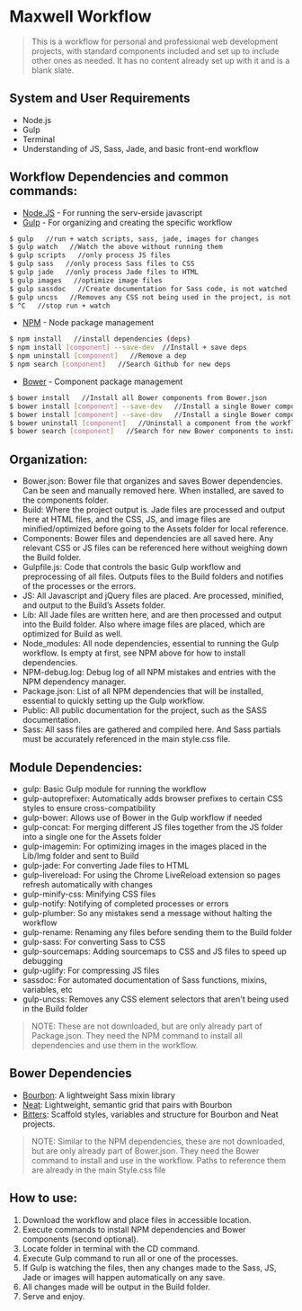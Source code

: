 # Maxwell Workflow

> This is a workflow for personal and professional web development projects, 
> with standard components included and set up to include other ones as needed. 
> It has no content already set up with it and is a blank slate.

## System and User Requirements

- Node.js
- Gulp
- Terminal
- Understanding of JS, Sass, Jade, and basic front-end workflow

## Workflow Dependencies and common commands:

- [Node.JS] - For running the serv-erside javascript
- [Gulp] - For organizing and creating the specific workflow
```sh
$ gulp   //run + watch scripts, sass, jade, images for changes
$ gulp watch   //Watch the above without running them
$ gulp scripts   //only process JS files
$ gulp sass   //only process Sass files to CSS
$ gulp jade   //only process Jade files to HTML
$ gulp images   //optimize image files
$ gulp sassdoc   //Create documentation for Sass code, is not watched
$ gulp uncss   //Removes any CSS not being used in the project, is not watched
$ ^C   //stop run + watch
```
- [NPM] - Node package management
```sh
$ npm install   //install dependencies (deps)
$ npm install [component] --save-dev  //Install + save deps
$ npm uninstall [component]   //Remove a dep
$ npm search [component]   //Search Github for new deps
```
- [Bower] - Component package management
```sh
$ bower install   //Install all Bower components from Bower.json
$ bower install [component] --save-dev   //Install a single Bower component
$ bower install [component] --save-dev   //Install a single Bower component and save it to Bower.json (if not already there)
$ bower uninstall [component]   //Uninstall a component from the workflow and Bower components list
$ bower search [component]   //Search for new Bower components to install
```

## Organization:

- Bower.json: Bower file that organizes and saves Bower dependencies. Can be seen and manually removed here. When installed, are saved to the components folder.
- Build: Where the project output is. Jade files are processed and output here at HTML files, and the CSS, JS, and image files are minified/optimized before going to the Assets folder for local reference.
- Components: Bower files and dependencies are all saved here. Any relevant CSS or JS files can be referenced here without weighing down the Build folder.
- Gulpfile.js: Code that controls the basic Gulp workflow and preprocessing of all files. Outputs files to the Build folders and notifies of the processes or the errors.
- JS: All Javascript and jQuery files are placed. Are processed, minified, and output to the Build’s Assets folder.
- Lib: All Jade files are written here, and are then processed and output into the Build folder. Also where image files are placed, which are optimized for Build as well.
- Node_modules: All node dependencies, essential to running the Gulp workflow. Is empty at first, see NPM above for how to install dependencies.
- NPM-debug.log: Debug log of all NPM mistakes and entries with the NPM dependency manager.
- Package.json: List of all NPM dependencies that will be installed, essential to quickly setting up the Gulp workflow.
- Public: All public documentation for the project, such as the SASS documentation.
- Sass: All sass files are gathered and compiled here. And Sass partials must be accurately referenced in the main style.css file.

## Module Dependencies:

- gulp: Basic Gulp module for running the workflow
- gulp-autoprefixer: Automatically adds browser prefixes to certain CSS styles to ensure cross-compatibility
- gulp-bower: Allows use of Bower in the Gulp workflow if needed
- gulp-concat: For merging different JS files together from the JS folder into a single one for the Assets folder
- gulp-imagemin: For optimizing images in the images placed in the Lib/Img folder and sent to Build
- gulp-jade: For converting Jade files to HTML
- gulp-livereload: For using the Chrome LiveReload extension so pages refresh automatically with changes
- gulp-minify-css: Minifying CSS files
- gulp-notify: Notifying of completed processes or errors
- gulp-plumber: So any mistakes send a message without halting the workflow
- gulp-rename: Renaming any files before sending them to the Build folder
- gulp-sass: For converting Sass to CSS
- gulp-sourcemaps: Adding sourcemaps to CSS and JS files to speed up debugging
- gulp-uglify: For compressing JS files
- sassdoc: For automated documentation of Sass functions, mixins, variables, etc
- gulp-uncss: Removes any CSS element selectors that aren't being used in the Build folder

> NOTE: These are not downloaded, but are only already part of Package.json. They need the NPM command to install all dependencies and use them in the workflow.

## Bower Dependencies
- [Bourbon]: A lightweight Sass mixin library
- [Neat]: Lightweight, semantic grid that pairs with Bourbon
- [Bitters]: Scaffold styles, variables and structure for Bourbon and Neat projects.

> NOTE: Similar to the NPM dependencies, these are not downloaded, but are only already part of Bower.json. They need the Bower command to install and use in the workflow. Paths to reference them are already in the main Style.css file

## How to use:

1. Download the workflow and place files in accessible location.
2. Execute commands to install NPM dependencies and Bower components (second optional).
3. Locate folder in terminal with the CD command.
4. Execute Gulp command to run all or one of the processes.
5. If Gulp is watching the files, then any changes made to the Sass, JS, Jade or images will happen automatically on any save.
6. All changes made will be output in the Build folder.
7. Serve and enjoy.

[Bourbon]:http://bourbon.io/
[Neat]:http://neat.bourbon.io/
[Bitters]:http://bitters.bourbon.io/
[Bower]:http://bower.io/
[NPM]:https://www.npmjs.com/
[Node.JS]:https://nodejs.org/
[Gulp]:http://gulpjs.com/
